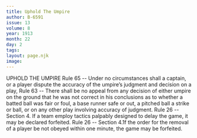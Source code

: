 ```yaml
---
title: Uphold The Umpire
author: B-6591
issue: 13
volume: 8
year: 1913
month: 22
day: 2
tags:
layout: page.njk
image:
---
```

UPHOLD THE UMPIRE    Rule 65 -- Under no circumstances shall a captain, or a player dispute the accuracy of the umpire’s judgment and decision on a play,    Rule 63 -- There shall be no appeal from any decision of either umpire on the ground that he was not correct in his conclusions as to whether a batted ball was fair or foul, a base runner safe or out, a pitched ball a strike or ball, or on any other play involving accuracy of judgment.    Rule 26 -- Section 4. If a team employ tactics palpably designed to delay the game, it may be declared forfeited.    Rule 26 -- Section 4.1f the order for the removal of a player be not obeyed within one minute, the game may be forfeited. 


